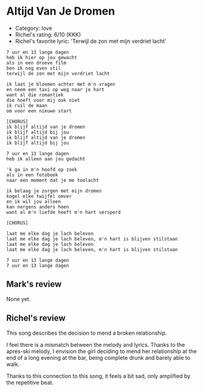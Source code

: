 # Altijd Van Je Dromen

 * Category: love
 * Richel's rating: 6/10 (KKK)
 * Richel's favorite lyric: 'Terwijl de zon met mijn verdriet lacht'

```
7 uur en 13 lange dagen
heb ik hier op jou gewacht
als in een droeve film
ben ik nog even stil
terwijl de zon met mijn verdriet lacht

ik laat je bloemen achter met m'n vragen
en neem een taxi op weg naar je hart
want al die romantiek
die hoeft voor mij ook niet
ik ruil de maan
om voor een nieuwe start

[CHORUS]
ik blijf altijd van je dromen
ik blijf altijd bij jou
ik blijf altijd van je dromen
ik blijf altijd bij jou

7 uur en 13 lange dagen
heb ik alleen aan jou gedacht

'k ga in m'n hoofd op zoek
als in een fotoboek
naar een moment dat je me toelacht

ik belaag je zorgen met mijn dromen
kogel elke twijfel omver
en ik wil jou alleen
kan nergens anders heen
want al m'n liefde heeft m'n hart versperd

[CHORUS]

laat me elke dag je lach beleven
laat me elke dag je lach beleven, m'n hart is blijven stilstaan
laat me elke dag je lach beleven
laat me elke dag je lach beleven, m'n hart is blijven stilstaan

7 uur en 13 lange dagen
7 uur en 13 lange dagen
```

## Mark's review

None yet.

## Richel's review

This song describes the decision to mend a broken relationship.

I feel there is a mismatch between the melody and lyrics.
Thanks to the apres-ski melody, I envision the girl deciding
to mend her relationship at the end of a long evening at the bar,
being complete drunk and barely able to walk.

Thanks to this connection to this song, it feels a bit sad,
only amplified by the repetitive beat.

